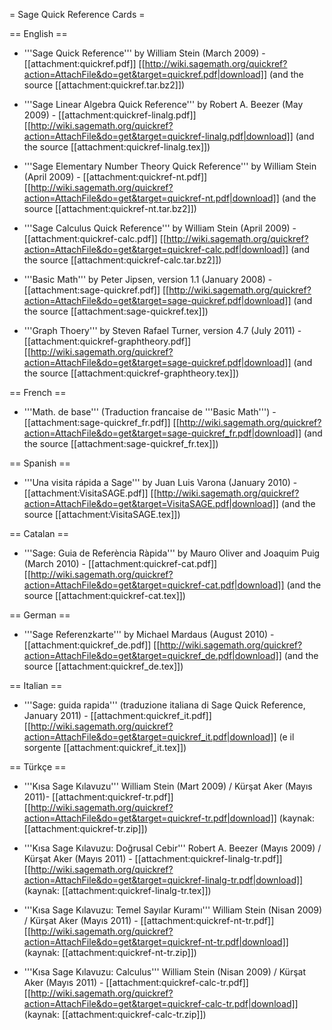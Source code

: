 = Sage Quick Reference Cards =

== English ==

 * '''Sage Quick Reference''' by William Stein (March 2009) - [[attachment:quickref.pdf]] [[http://wiki.sagemath.org/quickref?action=AttachFile&do=get&target=quickref.pdf|download]] (and the source [[attachment:quickref.tar.bz2]])

 * '''Sage Linear Algebra Quick Reference''' by Robert A. Beezer (May 2009) - [[attachment:quickref-linalg.pdf]] [[http://wiki.sagemath.org/quickref?action=AttachFile&do=get&target=quickref-linalg.pdf|download]] (and the source [[attachment:quickref-linalg.tex]])

 * '''Sage Elementary Number Theory Quick Reference''' by William Stein (April 2009) - [[attachment:quickref-nt.pdf]] [[http://wiki.sagemath.org/quickref?action=AttachFile&do=get&target=quickref-nt.pdf|download]] (and the source [[attachment:quickref-nt.tar.bz2]])

 * '''Sage Calculus Quick Reference''' by William Stein (April 2009) - [[attachment:quickref-calc.pdf]] [[http://wiki.sagemath.org/quickref?action=AttachFile&do=get&target=quickref-calc.pdf|download]] (and the source [[attachment:quickref-calc.tar.bz2]])

 * '''Basic Math''' by Peter Jipsen, version 1.1 (January 2008) - [[attachment:sage-quickref.pdf]] [[http://wiki.sagemath.org/quickref?action=AttachFile&do=get&target=sage-quickref.pdf|download]] (and the source [[attachment:sage-quickref.tex]])

 * '''Graph Thoery''' by Steven Rafael Turner, version 4.7 (July 2011) - [[attachment:quickref-graphtheory.pdf]] [[http://wiki.sagemath.org/quickref?action=AttachFile&do=get&target=sage-quickref.pdf|download]] (and the source [[attachment:quickref-graphtheory.tex]])

== French ==

 * '''Math. de base''' (Traduction francaise de '''Basic Math''') - [[attachment:sage-quickref_fr.pdf]] [[http://wiki.sagemath.org/quickref?action=AttachFile&do=get&target=sage-quickref_fr.pdf|download]] (and the source [[attachment:sage-quickref_fr.tex]])

== Spanish ==

 * '''Una visita rápida a Sage''' by Juan Luis Varona (January 2010) - [[attachment:VisitaSAGE.pdf]] [[http://wiki.sagemath.org/quickref?action=AttachFile&do=get&target=VisitaSAGE.pdf|download]] (and the source [[attachment:VisitaSAGE.tex]])

== Catalan ==

 * '''Sage: Guia de Referència Ràpida''' by Mauro Oliver and Joaquim Puig (March 2010) - [[attachment:quickref-cat.pdf]] [[http://wiki.sagemath.org/quickref?action=AttachFile&do=get&target=quickref-cat.pdf|download]] (and the source [[attachment:quickref-cat.tex]])

== German ==

 * '''Sage Referenzkarte''' by Michael Mardaus (August 2010) - [[attachment:quickref_de.pdf]] [[http://wiki.sagemath.org/quickref?action=AttachFile&do=get&target=quickref_de.pdf|download]] (and the source [[attachment:quickref_de.tex]])

== Italian ==
 * '''Sage: guida rapida''' (traduzione italiana di Sage Quick Reference, January 2011) - [[attachment:quickref_it.pdf]] [[http://wiki.sagemath.org/quickref?action=AttachFile&do=get&target=quickref_it.pdf|download]] (e il sorgente [[attachment:quickref_it.tex]])


== Türkçe ==


 * '''Kısa Sage Kılavuzu'''  William Stein (Mart 2009) / Kürşat Aker (Mayıs 2011)- [[attachment:quickref-tr.pdf]] [[http://wiki.sagemath.org/quickref?action=AttachFile&do=get&target=quickref-tr.pdf|download]] (kaynak: [[attachment:quickref-tr.zip]])

 * '''Kısa Sage Kılavuzu: Doğrusal Cebir‎'''  Robert A. Beezer (Mayıs 2009) / Kürşat Aker (Mayıs 2011) - [[attachment:quickref-linalg-tr.pdf]] [[http://wiki.sagemath.org/quickref?action=AttachFile&do=get&target=quickref-linalg-tr.pdf|download]] (kaynak: [[attachment:quickref-linalg-tr.tex]])

 * '''Kısa Sage Kılavuzu: Temel Sayılar Kuramı''' William Stein (Nisan 2009) / Kürşat Aker (Mayıs 2011) - [[attachment:quickref-nt-tr.pdf]] [[http://wiki.sagemath.org/quickref?action=AttachFile&do=get&target=quickref-nt-tr.pdf|download]] (kaynak: [[attachment:quickref-nt-tr.zip]])

 * '''Kısa Sage Kılavuzu: Calculus''' William Stein (Nisan 2009) / Kürşat Aker (Mayıs 2011) - [[attachment:quickref-calc-tr.pdf]] [[http://wiki.sagemath.org/quickref?action=AttachFile&do=get&target=quickref-calc-tr.pdf|download]] (kaynak: [[attachment:quickref-calc-tr.zip]])
